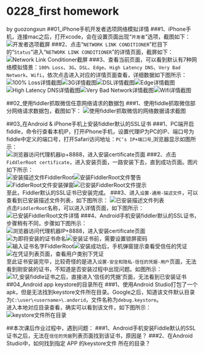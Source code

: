# 0228_first homework
by guozongxun
##01_iPhone手机开发者选项网络模拟详情
###1、iPhone手机，连接mac之后，打开xcode，会在设置页面出现“`开发者`”选项，截图如下：![开发者选项截屏](https://raw.githubusercontent.com/Test-Seven/guozongxun/master/0228_FirstHomework/01_iPhone%E6%89%8B%E6%9C%BA%E5%BC%80%E5%8F%91%E8%80%85%E9%80%89%E9%A1%B9%E7%BD%91%E7%BB%9C%E6%A8%A1%E6%8B%9F%E8%AF%A6%E6%83%85%E6%88%AA%E5%B1%8F/010_iOS_developer.jpg)
###2、点击“`NETWORK LINK CONDITIONER`”栏目下的“`Status`”进入“`NETWORK LINK CONDITIONER`”的详情页面，截屏如下：
![Network Link Conditioner截屏](https://raw.githubusercontent.com/Test-Seven/guozongxun/master/0228_FirstHomework/01_iPhone%E6%89%8B%E6%9C%BA%E5%BC%80%E5%8F%91%E8%80%85%E9%80%89%E9%A1%B9%E7%BD%91%E7%BB%9C%E6%A8%A1%E6%8B%9F%E8%AF%A6%E6%83%85%E6%88%AA%E5%B1%8F/020_Network%20Link%20Conditioner.PNG)
###3、查看当前页面，可以看到默认有7种网络模拟情景：`100% Loss`、`3G`、`DSL`、`Edge`、`High Latency DNS`、`Very Bad Network`、`Wifi`，依次点击进入对应的详情页面查看，详细数据如下图所示：  
![100% Loss详情截图](https://raw.githubusercontent.com/Test-Seven/guozongxun/master/0228_FirstHomework/01_iPhone%E6%89%8B%E6%9C%BA%E5%BC%80%E5%8F%91%E8%80%85%E9%80%89%E9%A1%B9%E7%BD%91%E7%BB%9C%E6%A8%A1%E6%8B%9F%E8%AF%A6%E6%83%85%E6%88%AA%E5%B1%8F/021_100%25%20Loss.PNG)![3G详情截图](https://raw.githubusercontent.com/Test-Seven/guozongxun/master/0228_FirstHomework/01_iPhone%E6%89%8B%E6%9C%BA%E5%BC%80%E5%8F%91%E8%80%85%E9%80%89%E9%A1%B9%E7%BD%91%E7%BB%9C%E6%A8%A1%E6%8B%9F%E8%AF%A6%E6%83%85%E6%88%AA%E5%B1%8F/022_3G.PNG)![DSL详情截图](https://raw.githubusercontent.com/Test-Seven/guozongxun/master/0228_FirstHomework/01_iPhone%E6%89%8B%E6%9C%BA%E5%BC%80%E5%8F%91%E8%80%85%E9%80%89%E9%A1%B9%E7%BD%91%E7%BB%9C%E6%A8%A1%E6%8B%9F%E8%AF%A6%E6%83%85%E6%88%AA%E5%B1%8F/023_DSL.PNG)![Edge详情截图](https://raw.githubusercontent.com/Test-Seven/guozongxun/master/0228_FirstHomework/01_iPhone%E6%89%8B%E6%9C%BA%E5%BC%80%E5%8F%91%E8%80%85%E9%80%89%E9%A1%B9%E7%BD%91%E7%BB%9C%E6%A8%A1%E6%8B%9F%E8%AF%A6%E6%83%85%E6%88%AA%E5%B1%8F/024_Edge.PNG)![High Latency DNS详情截图](https://raw.githubusercontent.com/Test-Seven/guozongxun/master/0228_FirstHomework/01_iPhone%E6%89%8B%E6%9C%BA%E5%BC%80%E5%8F%91%E8%80%85%E9%80%89%E9%A1%B9%E7%BD%91%E7%BB%9C%E6%A8%A1%E6%8B%9F%E8%AF%A6%E6%83%85%E6%88%AA%E5%B1%8F/025_High%20Latency%20DNS.PNG)![Very Bad Network详情截图](https://raw.githubusercontent.com/Test-Seven/guozongxun/master/0228_FirstHomework/01_iPhone%E6%89%8B%E6%9C%BA%E5%BC%80%E5%8F%91%E8%80%85%E9%80%89%E9%A1%B9%E7%BD%91%E7%BB%9C%E6%A8%A1%E6%8B%9F%E8%AF%A6%E6%83%85%E6%88%AA%E5%B1%8F/026_Very%20Bad%20Network.PNG)![Wifi详情截图](https://raw.githubusercontent.com/Test-Seven/guozongxun/master/0228_FirstHomework/01_iPhone%E6%89%8B%E6%9C%BA%E5%BC%80%E5%8F%91%E8%80%85%E9%80%89%E9%A1%B9%E7%BD%91%E7%BB%9C%E6%A8%A1%E6%8B%9F%E8%AF%A6%E6%83%85%E6%88%AA%E5%B1%8F/027_Wifi.PNG)  

##02_使用fiddler抓取微信任意网络请求的数据包
###1、使用fiddle抓取微信部分网络请求数据包，截图如下：  ![使用fiddler抓取微信的网络数据请求截图](https://raw.githubusercontent.com/Test-Seven/guozongxun/master/0228_FirstHomework/02_%E4%BD%BF%E7%94%A8fiddler%E6%8A%93%E5%8C%85%E7%9A%84%E6%88%AA%E5%9B%BE/%E4%BD%BF%E7%94%A8fiddler%E6%8A%93%E5%8F%96%E5%BE%AE%E4%BF%A1%E7%9A%84%E7%BD%91%E7%BB%9C%E6%95%B0%E6%8D%AE%E8%AF%B7%E6%B1%82%E6%88%AA%E5%9B%BE.png)

##03_在Android & iPhone手机上安装fiddler默认的SSL证书
###1、PC端开启fiddle，命令行查看本机IP，打开iPhone手机，设置代理IP为PC的IP、端口号为fiddle中定义的端口号，打开Safari访问地址：`PC‘s IP+端口号`,浏览器显示如图所示：  
![浏览器访问代理机器ip+8888，进入安装certificate页面](https://raw.githubusercontent.com/Test-Seven/guozongxun/master/0228_FirstHomework/03_Android%20%26%20iPhone%E6%89%8B%E6%9C%BA%E4%B8%8A%E5%AE%89%E8%A3%85Fiddler%E7%9A%84SSL%E8%AF%81%E4%B9%A6%E6%88%AA%E5%9B%BE/01%20%E6%B5%8F%E8%A7%88%E5%99%A8%E8%AE%BF%E9%97%AE%E4%BB%A3%E7%90%86%E6%9C%BA%E5%99%A8ip%2B8888%EF%BC%8C%E8%BF%9B%E5%85%A5%E5%AE%89%E8%A3%85certificate%E9%A1%B5%E9%9D%A2.PNG)
###2、点击`FiddlerRoot certificate`，进入安装页面，一路安装下去，直到成功页面。图片如下所示：  
![安装描述文件FiddlerRoot](https://raw.githubusercontent.com/Test-Seven/guozongxun/master/0228_FirstHomework/03_Android%20%26%20iPhone%E6%89%8B%E6%9C%BA%E4%B8%8A%E5%AE%89%E8%A3%85Fiddler%E7%9A%84SSL%E8%AF%81%E4%B9%A6%E6%88%AA%E5%9B%BE/02%20%E5%AE%89%E8%A3%85%E6%8F%8F%E8%BF%B0%E6%96%87%E4%BB%B6FiddlerRoot.PNG)![安装FiddlerRoot文件警告](https://raw.githubusercontent.com/Test-Seven/guozongxun/master/0228_FirstHomework/03_Android%20%26%20iPhone%E6%89%8B%E6%9C%BA%E4%B8%8A%E5%AE%89%E8%A3%85Fiddler%E7%9A%84SSL%E8%AF%81%E4%B9%A6%E6%88%AA%E5%9B%BE/03%20%E5%AE%89%E8%A3%85FiddlerRoot%E6%96%87%E4%BB%B6%E8%AD%A6%E5%91%8A.PNG)![FiddlerRoot文件安装弹窗](https://raw.githubusercontent.com/Test-Seven/guozongxun/master/0228_FirstHomework/03_Android%20%26%20iPhone%E6%89%8B%E6%9C%BA%E4%B8%8A%E5%AE%89%E8%A3%85Fiddler%E7%9A%84SSL%E8%AF%81%E4%B9%A6%E6%88%AA%E5%9B%BE/04%20FiddlerRoot%E6%96%87%E4%BB%B6%E5%AE%89%E8%A3%85%E5%BC%B9%E7%AA%97.PNG)![已安装FiddlerRoot文件提示](https://raw.githubusercontent.com/Test-Seven/guozongxun/master/0228_FirstHomework/03_Android%20%26%20iPhone%E6%89%8B%E6%9C%BA%E4%B8%8A%E5%AE%89%E8%A3%85Fiddler%E7%9A%84SSL%E8%AF%81%E4%B9%A6%E6%88%AA%E5%9B%BE/05%20%E5%B7%B2%E5%AE%89%E8%A3%85FiddlerRoot%E6%96%87%E4%BB%B6%E6%8F%90%E7%A4%BA.PNG)  
至此，Fiddler默认的SSL证书已安装完成。
###3、进入`设置-通用-描述文件`，可以查看到已安装描述文件列表，如下图所示：
![已安装描述文件列表](https://raw.githubusercontent.com/Test-Seven/guozongxun/master/0228_FirstHomework/03_Android%20%26%20iPhone%E6%89%8B%E6%9C%BA%E4%B8%8A%E5%AE%89%E8%A3%85Fiddler%E7%9A%84SSL%E8%AF%81%E4%B9%A6%E6%88%AA%E5%9B%BE/07%20%E5%B7%B2%E5%AE%89%E8%A3%85%E6%8F%8F%E8%BF%B0%E6%96%87%E4%BB%B6%E5%88%97%E8%A1%A8.PNG)  
点击`FiddlerRoot`名称，可以进入详情页面，如下图所示：
![已安装FiddlerRoot文件详情](https://raw.githubusercontent.com/Test-Seven/guozongxun/master/0228_FirstHomework/03_Android%20%26%20iPhone%E6%89%8B%E6%9C%BA%E4%B8%8A%E5%AE%89%E8%A3%85Fiddler%E7%9A%84SSL%E8%AF%81%E4%B9%A6%E6%88%AA%E5%9B%BE/06%20%E5%B7%B2%E5%AE%89%E8%A3%85FiddlerRoot%E6%96%87%E4%BB%B6%E8%AF%A6%E6%83%85.PNG)
###4、Android手机安装fiddler默认的SSL证书，步骤稍有不同，步骤如下图所示：
![浏览器访问代理机器IP+8888，进入安装certificate页面](https://raw.githubusercontent.com/Test-Seven/guozongxun/master/0228_FirstHomework/03_Android%20%26%20iPhone%E6%89%8B%E6%9C%BA%E4%B8%8A%E5%AE%89%E8%A3%85Fiddler%E7%9A%84SSL%E8%AF%81%E4%B9%A6%E6%88%AA%E5%9B%BE/11_%E6%B5%8F%E8%A7%88%E5%99%A8%E8%AE%BF%E9%97%AE%E4%BB%A3%E7%90%86%E6%9C%BA%E5%99%A8IP%2B8888%EF%BC%8C%E8%BF%9B%E5%85%A5%E5%AE%89%E8%A3%85certificate%E9%A1%B5%E9%9D%A2.png)![为即将安装的证书命名](https://raw.githubusercontent.com/Test-Seven/guozongxun/master/0228_FirstHomework/03_Android%20%26%20iPhone%E6%89%8B%E6%9C%BA%E4%B8%8A%E5%AE%89%E8%A3%85Fiddler%E7%9A%84SSL%E8%AF%81%E4%B9%A6%E6%88%AA%E5%9B%BE/12_%E4%B8%BA%E5%8D%B3%E5%B0%86%E5%AE%89%E8%A3%85%E7%9A%84%E8%AF%81%E4%B9%A6%E5%91%BD%E5%90%8D.png)![安装证书前，需要设置锁屏密码](https://raw.githubusercontent.com/Test-Seven/guozongxun/master/0228_FirstHomework/03_Android%20%26%20iPhone%E6%89%8B%E6%9C%BA%E4%B8%8A%E5%AE%89%E8%A3%85Fiddler%E7%9A%84SSL%E8%AF%81%E4%B9%A6%E6%88%AA%E5%9B%BE/13_%E5%AE%89%E8%A3%85%E8%AF%81%E4%B9%A6%E5%89%8D%EF%BC%8C%E9%9C%80%E8%A6%81%E8%AE%BE%E7%BD%AE%E9%94%81%E5%B1%8F%E5%AF%86%E7%A0%81.png)![输入证书名字FiddlerRoot](https://raw.githubusercontent.com/Test-Seven/guozongxun/master/0228_FirstHomework/03_Android%20%26%20iPhone%E6%89%8B%E6%9C%BA%E4%B8%8A%E5%AE%89%E8%A3%85Fiddler%E7%9A%84SSL%E8%AF%81%E4%B9%A6%E6%88%AA%E5%9B%BE/14_%E8%BE%93%E5%85%A5%E8%AF%81%E4%B9%A6%E5%90%8D%E5%AD%97FiddlerRoot.png)![安装成功后，手机弹窗提示查看受信任的凭证](https://raw.githubusercontent.com/Test-Seven/guozongxun/master/0228_FirstHomework/03_Android%20%26%20iPhone%E6%89%8B%E6%9C%BA%E4%B8%8A%E5%AE%89%E8%A3%85Fiddler%E7%9A%84SSL%E8%AF%81%E4%B9%A6%E6%88%AA%E5%9B%BE/15_%E5%AE%89%E8%A3%85%E6%88%90%E5%8A%9F%E5%90%8E%EF%BC%8C%E6%89%8B%E6%9C%BA%E5%BC%B9%E7%AA%97%E6%8F%90%E7%A4%BA%E6%9F%A5%E7%9C%8B%E5%8F%97%E4%BF%A1%E4%BB%BB%E7%9A%84%E5%87%AD%E8%AF%81.png)![在凭证列表页面，查看用户类别下凭证](https://raw.githubusercontent.com/Test-Seven/guozongxun/master/0228_FirstHomework/03_Android%20%26%20iPhone%E6%89%8B%E6%9C%BA%E4%B8%8A%E5%AE%89%E8%A3%85Fiddler%E7%9A%84SSL%E8%AF%81%E4%B9%A6%E6%88%AA%E5%9B%BE/16_%E5%9C%A8%E5%87%AD%E8%AF%81%E5%88%97%E8%A1%A8%E9%A1%B5%E9%9D%A2%EF%BC%8C%E6%9F%A5%E7%9C%8B%E7%94%A8%E6%88%B7%E7%B1%BB%E5%88%AB%E4%B8%8B%E5%87%AD%E8%AF%81.png)  
至此证书安装完毕，比较奇怪的是进入``设置-安全和隐私-信任的凭据-用户``页面，无法看到刚安装的证书，不知道是否安装过程中出现问题。如图所示：  
![17_安装fiddle证书之后，直接进入‘信任的凭据’页面，无法看到已安装证书](https://raw.githubusercontent.com/Test-Seven/guozongxun/master/0228_FirstHomework/03_Android%20%26%20iPhone%E6%89%8B%E6%9C%BA%E4%B8%8A%E5%AE%89%E8%A3%85Fiddler%E7%9A%84SSL%E8%AF%81%E4%B9%A6%E6%88%AA%E5%9B%BE/17_%E5%AE%89%E8%A3%85fiddle%E8%AF%81%E4%B9%A6%E4%B9%8B%E5%90%8E%EF%BC%8C%E7%9B%B4%E6%8E%A5%E8%BF%9B%E5%85%A5%E2%80%98%E4%BF%A1%E4%BB%BB%E7%9A%84%E5%87%AD%E6%8D%AE%E2%80%99%E9%A1%B5%E9%9D%A2%EF%BC%8C%E6%97%A0%E6%B3%95%E7%9C%8B%E5%88%B0%E5%B7%B2%E5%AE%89%E8%A3%85%E8%AF%81%E4%B9%A6.png)
##04_Android app keystore的目录所在
###1、使用Android Studio打包了一个apk，但是无法找到keystore文件所在目录。Google之后，知道该文件默认目录为`C:\user\<username>\.andorid`，文件名称为`debug.keystore`。  
进入本地对应目录查看，确实可以看到该文件，如下图所示：  
![keystore文件所在目录](https://raw.githubusercontent.com/Test-Seven/guozongxun/master/0228_FirstHomework/04_keystore%E6%96%87%E4%BB%B6%E6%89%80%E5%9C%A8%E7%9B%AE%E5%BD%95/keystore%E6%96%87%E4%BB%B6%E6%89%80%E5%9C%A8%E7%9B%AE%E5%BD%95.png)
  
  
  
##本次课后作业过程中，遇到问题：
###1、Android手机安装Fiddle默认的SSL证书之后，无法在`信任的凭据`列表页面找到该证书，原因是？
###2、在Android Studio中，如何找到指定 APP 的keystore文件 所在的目录？
